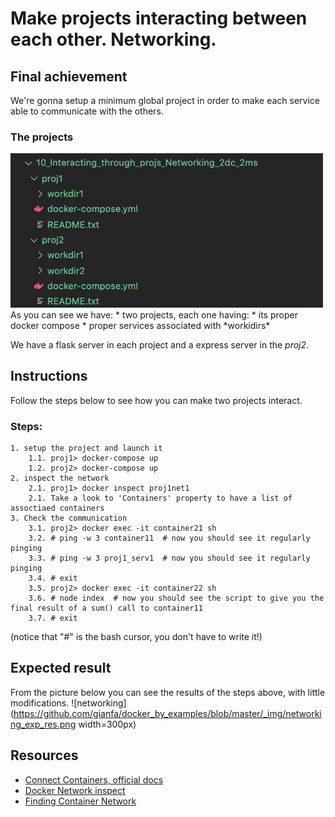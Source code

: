 # Make projects interacting between each other. Networking.

## Final achievement
We're gonna setup a minimum global project in order to make each service able to communicate with the others.


### The projects
<img src="https://github.com/gianfa/docker_by_examples/blob/master/_img/networking_tree.png" width="500">
As you can see we have:
* two projects, each one having:
    * its proper docker compose
    * proper services associated with *workidirs*

We have a flask server in each project and a express server in the *proj2*.

## Instructions
Follow the steps below to see how you can make two projects interact.
### Steps:
    1. setup the project and launch it
        1.1. proj1> docker-compose up
        1.2. proj2> docker-compose up
    2. inspect the network
        2.1. proj1> docker inspect proj1net1
        2.1. Take a look to 'Containers' property to have a list of assoctiaed containers
    3. Check the communication
        3.1. proj2> docker exec -it container21 sh
        3.2. # ping -w 3 container11  # now you should see it regularly pinging
        3.3. # ping -w 3 proj1_serv1  # now you should see it regularly pinging
        3.4. # exit
        3.5. proj2> docker exec -it container22 sh
        3.6. # node index  # now you should see the script to give you the final result of a sum() call to container11
        3.7. # exit
(notice that "#" is the bash cursor, you don't have to write it!)

        
## Expected result
From the picture below you can see the results of the steps above, with little modifications.
![networking](https://github.com/gianfa/docker_by_examples/blob/master/_img/networking_exp_res.png width=300px)


## Resources
* [Connect Containers, official docs](https://docs.docker.com/v17.09/engine/userguide/networking/work-with-networks/#create-networks)
* [Docker Network inspect](https://docs.docker.com/engine/reference/commandline/network_inspect/)
* [Finding Container Network](https://stackoverflow.com/questions/43904562/docker-how-to-find-the-network-my-container-is-in)
